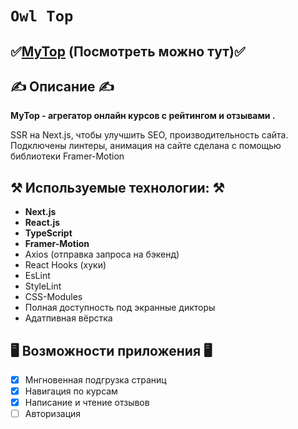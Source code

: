 # `Owl Top`

## ✅[MyTop](https://top-app-mu.vercel.app/) (Посмотреть можно тут)✅

## ✍️ Описание ✍️

<strong>MyTop - агрегатор онлайн курсов с рейтингом и отзывами
.</strong>

<p>SSR на Next.js, чтобы улучшить SEO, производительность сайта. Подключены линтеры, анимация на сайте сделана с помощью библиотеки Framer-Motion</p>

## ⚒️ Используемые технологии: ⚒️

- **Next.js**
- **React.js**
- **TypeScript**
- **Framer-Motion**
- Axios (отправка запроса на бэкенд)
- React Hooks (хуки)
- EsLint
- StyleLint
- CSS-Modules
- Полная доступность под экранные дикторы
- Адатпивная вёрстка

## 🖥️ Возможности приложения 🖥️

- [x] Мнгновенная подгрузка страниц
- [x] Навигация по курсам
- [x] Написание и чтение отзывов
- [ ] Авторизация
